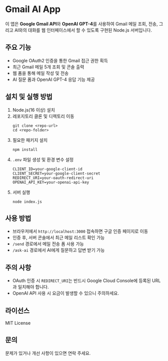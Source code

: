 <!DOCTYPE html>
<html lang="ko">
<head>
  <meta charset="UTF-8" />
  <meta name="viewport" content="width=device-width, initial-scale=1" />
  <title>Gmail AI App - README</title>
  <style>
    body {
    }
    h1, h2, h3 {
  </style>
</head>
<body>
  <h1>Gmail AI App</h1>
  <p>
    이 앱은 <strong>Google Gmail API</strong>와 <strong>OpenAI GPT-4</strong>를 사용하여
    Gmail 메일 조회, 전송, 그리고 AI와의 대화를 웹 인터페이스에서 할 수 있도록 구현된 Node.js 서버입니다.
  </p>

  <h2>주요 기능</h2>
  <ul>
    <li>Google OAuth2 인증을 통한 Gmail 접근 권한 획득</li>
    <li>최근 Gmail 메일 5개 조회 및 콘솔 출력</li>
    <li>웹 폼을 통해 메일 작성 및 전송</li>
    <li>AI 질문 폼과 OpenAI GPT-4 응답 기능 제공</li>
  </ul>

  <h2>설치 및 실행 방법</h2>
  <ol>
    <li>Node.js(16 이상) 설치</li>
    <li>레포지토리 클론 및 디렉토리 이동</li>
    <pre><code>git clone &lt;repo-url&gt;
cd &lt;repo-folder&gt;</code></pre>
    <li>필요한 패키지 설치</li>
    <pre><code>npm install</code></pre>
    <li><code>.env</code> 파일 생성 및 환경 변수 설정</li>
    <pre><code>CLIENT_ID=your-google-client-id
CLIENT_SECRET=your-google-client-secret
REDIRECT_URI=your-oauth-redirect-uri
OPENAI_API_KEY=your-openai-api-key</code></pre>
    <li>서버 실행</li>
    <pre><code>node index.js</code></pre>
  </ol>

  <h2>사용 방법</h2>
  <ul>
    <li>브라우저에서 <code>http://localhost:3000</code> 접속하면 구글 인증 페이지로 이동</li>
    <li>인증 후, 서버 콘솔에서 최근 메일 리스트 확인 가능</li>
    <li><code>/send</code> 경로에서 메일 전송 폼 사용 가능</li>
    <li><code>/ask-ai</code> 경로에서 AI에게 질문하고 답변 받기 가능</li>
  </ul>

  <h2>주의 사항</h2>
  <ul>
    <li>OAuth 인증 시 <code>REDIRECT_URI</code>는 반드시 Google Cloud Console에 등록된 URL과 일치해야 합니다.</li>
    <li>OpenAI API 사용 시 요금이 발생할 수 있으니 주의하세요.</li>
  </ul>

  <h2>라이선스</h2>
  <p>MIT License</p>

  <h2>문의</h2>
  <p>문제가 있거나 개선 사항이 있으면 연락 주세요.</p>
</body>
</html>
